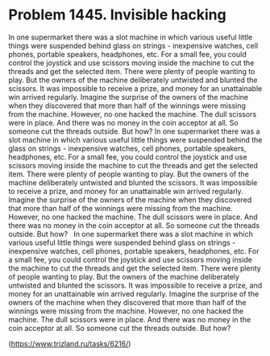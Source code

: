 # Problem 1445. Invisible hacking

In one supermarket there was a slot machine in which various useful little things were suspended behind glass on strings - inexpensive watches, cell phones, portable speakers, headphones, etc. For a small fee, you could control the joystick and use scissors moving inside the machine to cut the threads and get the selected item. There were plenty of people wanting to play. But the owners of the machine deliberately untwisted and blunted the scissors. It was impossible to receive a prize, and money for an unattainable win arrived regularly. Imagine the surprise of the owners of the machine when they discovered that more than half of the winnings were missing from the machine. However, no one hacked the machine. The dull scissors were in place. And there was no money in the coin acceptor at all. So someone cut the threads outside. But how? In one supermarket there was a slot machine in which various useful little things were suspended behind the glass on strings - inexpensive watches, cell phones, portable speakers, headphones, etc. For a small fee, you could control the joystick and use scissors moving inside the machine to cut the threads and get the selected item. There were plenty of people wanting to play. But the owners of the machine deliberately untwisted and blunted the scissors. It was impossible to receive a prize, and money for an unattainable win arrived regularly. Imagine the surprise of the owners of the machine when they discovered that more than half of the winnings were missing from the machine. However, no one hacked the machine. The dull scissors were in place. And there was no money in the coin acceptor at all. So someone cut the threads outside. But how?   In one supermarket there was a slot machine in which various useful little things were suspended behind glass on strings - inexpensive watches, cell phones, portable speakers, headphones, etc. For a small fee, you could control the joystick and use scissors moving inside the machine to cut the threads and get the selected item. There were plenty of people wanting to play. But the owners of the machine deliberately untwisted and blunted the scissors. It was impossible to receive a prize, and money for an unattainable win arrived regularly. Imagine the surprise of the owners of the machine when they discovered that more than half of the winnings were missing from the machine. However, no one hacked the machine. The dull scissors were in place. And there was no money in the coin acceptor at all. So someone cut the threads outside. But how?

(https://www.trizland.ru/tasks/6216/)